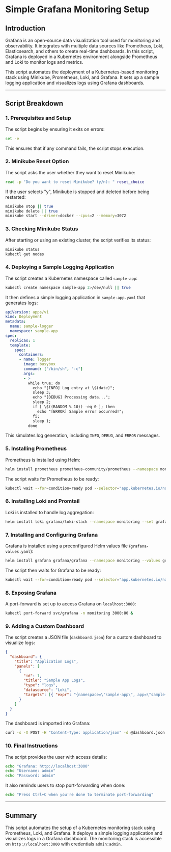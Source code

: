 # Simple Grafana Monitoring Setup

## Introduction
Grafana is an open-source data visualization tool used for monitoring and observability. It integrates with multiple data sources like Prometheus, Loki, Elasticsearch, and others to create real-time dashboards. In this script, Grafana is deployed in a Kubernetes environment alongside Prometheus and Loki to monitor logs and metrics.

This script automates the deployment of a Kubernetes-based monitoring stack using Minikube, Prometheus, Loki, and Grafana. It sets up a sample logging application and visualizes logs using Grafana dashboards.

---

## Script Breakdown

### 1. Prerequisites and Setup
The script begins by ensuring it exits on errors:
```bash
set -e
```
This ensures that if any command fails, the script stops execution.

### 2. Minikube Reset Option
The script asks the user whether they want to reset Minikube:
```bash
read -p "Do you want to reset Minikube? (y/n): " reset_choice
```
If the user selects "y", Minikube is stopped and deleted before being restarted:
```bash
minikube stop || true
minikube delete || true
minikube start --driver=docker --cpus=2 --memory=3072
```

### 3. Checking Minikube Status
After starting or using an existing cluster, the script verifies its status:
```bash
minikube status
kubectl get nodes
```

### 4. Deploying a Sample Logging Application
The script creates a Kubernetes namespace called `sample-app`:
```bash
kubectl create namespace sample-app 2>/dev/null || true
```
It then defines a simple logging application in `sample-app.yaml` that generates logs:
```yaml
apiVersion: apps/v1
kind: Deployment
metadata:
  name: sample-logger
  namespace: sample-app
spec:
  replicas: 1
  template:
    spec:
      containers:
      - name: logger
        image: busybox
        command: ["/bin/sh", "-c"]
        args:
        - >
          while true; do
            echo "[INFO] Log entry at \$(date)";
            sleep 3;
            echo "[DEBUG] Processing data...";
            sleep 2;
            if [ \$((RANDOM % 10)) -eq 0 ]; then
              echo "[ERROR] Sample error occurred!";
            fi;
            sleep 1;
          done
```
This simulates log generation, including `INFO`, `DEBUG`, and `ERROR` messages.

### 5. Installing Prometheus
Prometheus is installed using Helm:
```bash
helm install prometheus prometheus-community/prometheus --namespace monitoring --values prometheus-values.yaml
```
The script waits for Prometheus to be ready:
```bash
kubectl wait --for=condition=ready pod --selector="app.kubernetes.io/name=prometheus,app.kubernetes.io/component=server" -n monitoring --timeout=120s
```

### 6. Installing Loki and Promtail
Loki is installed to handle log aggregation:
```bash
helm install loki grafana/loki-stack --namespace monitoring --set grafana.enabled=false --set prometheus.enabled=false --set loki.persistence.enabled=false
```

### 7. Installing and Configuring Grafana
Grafana is installed using a preconfigured Helm values file (`grafana-values.yaml`):
```bash
helm install grafana grafana/grafana --namespace monitoring --values grafana-values.yaml
```
The script then waits for Grafana to be ready:
```bash
kubectl wait --for=condition=ready pod --selector="app.kubernetes.io/name=grafana" -n monitoring --timeout=180s
```

### 8. Exposing Grafana
A port-forward is set up to access Grafana on `localhost:3000`:
```bash
kubectl port-forward svc/grafana -n monitoring 3000:80 &
```

### 9. Adding a Custom Dashboard
The script creates a JSON file (`dashboard.json`) for a custom dashboard to visualize logs:
```json
{
  "dashboard": {
    "title": "Application Logs",
    "panels": [
      {
        "id": 1,
        "title": "Sample App Logs",
        "type": "logs",
        "datasource": "Loki",
        "targets": [{ "expr": "{namespace=\"sample-app\", app=\"sample-logger\"}" }]
      }
    ]
  }
}
```
The dashboard is imported into Grafana:
```bash
curl -s -X POST -H "Content-Type: application/json" -d @dashboard.json http://admin:admin@localhost:3000/api/dashboards/db
```

### 10. Final Instructions
The script provides the user with access details:
```bash
echo "Grafana: http://localhost:3000"
echo "Username: admin"
echo "Password: admin"
```
It also reminds users to stop port-forwarding when done:
```bash
echo "Press Ctrl+C when you're done to terminate port-forwarding"
```

---

## Summary
This script automates the setup of a Kubernetes monitoring stack using Prometheus, Loki, and Grafana. It deploys a simple logging application and visualizes logs in a Grafana dashboard. The monitoring stack is accessible on `http://localhost:3000` with credentials `admin:admin`.

